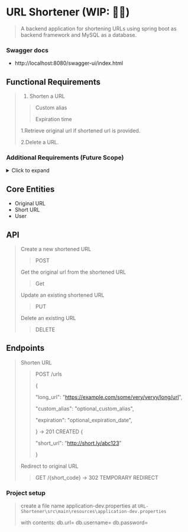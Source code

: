 # URL Shortener (WIP: 👷🔧)
> A backend application for shortening URLs using spring boot as backend framework
> and MySQL as a database.

### Swagger docs
- http://localhost:8080/swagger-ui/index.html


## Functional Requirements
> 1. Shorten a URL
>> Custom alias
>>
>> Expiration time
>
> 1.Retrieve original url if shortened url is provided.
>
> 2.Delete a URL.

### Additional Requirements (Future Scope)
<details>
<summary>Click to expand</summary>

1. Shorten URL with custom alias.

2. Specify expiration date.

3. User Authentication

4. Analytics on clicks

</details>

## Core Entities
- Original URL
- Short URL
- User

## API
> Create a new shortened URL
>> POST
>
> Get the original url from the shortened URL
>> Get
>
> Update an existing shortened URL
>> PUT
>
> Delete an existing URL
>> DELETE

## Endpoints
> Shorten URL
>> POST /urls
>>
>>{
>>
>>    "long_url": "https://example.com/some/very/veryy/long/url",
>>
>>    "custom_alias": "optional_custom_alias",
>>
>>    "expiration": "optional_expiration_date",
>>
>>}
>> -> 201 CREATED
>>{
>>
>>  "short_url": "http://short.ly/abc123"
>>
>>}
>
> Redirect to original URL
>> GET /{short_code}  -> 302 TEMPORARY REDIRECT

### Project setup
> create a file name application-dev.properties at `URL-Shortener\src\main\resources\application-dev.properties`
> 
> with contents:
> db.url=<url of db>
> db.username=<username of db>
> db.password=<password of db>
